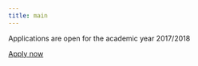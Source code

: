 ```yaml
---
title: main
---
```


Applications are open for the academic year 2017/2018

[Apply now](/admission "Admission")